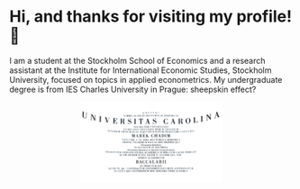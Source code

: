 # Hi, and thanks for visiting my profile! 👋
I am a student at the Stockholm School of Economics and a research assistant at the Institute for International Economic Studies, Stockholm University, focused on topics in applied econometrics. My undergraduate degree is from IES Charles University in Prague: sheepskin effect?
<p align="center">
<img src="Bc.jpg" alt="Charles University" height="50%" width="50%">
</p>


 

 






